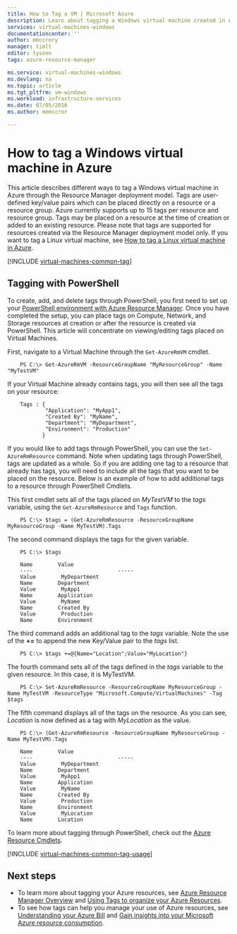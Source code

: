 ```yaml
---
title: How to Tag a VM | Microsoft Azure
description: Learn about tagging a Windows virtual machine created in Azure using the Resource Manager deployment model
services: virtual-machines-windows
documentationcenter: ''
author: mmccrory
manager: timlt
editor: tysonn
tags: azure-resource-manager

ms.service: virtual-machines-windows
ms.devlang: na
ms.topic: article
ms.tgt_pltfrm: vm-windows
ms.workload: infrastructure-services
ms.date: 07/05/2016
ms.author: memccror

---
```

# How to tag a Windows virtual machine in Azure
This article describes different ways to tag a Windows virtual machine in Azure through the Resource Manager deployment model. Tags are user-defined key/value pairs which can be placed directly on a resource or a resource group. Azure currently supports up to 15 tags per resource and resource group. Tags may be placed on a resource at the time of creation or added to an existing resource. Please note that tags are supported for resources created via the Resource Manager deployment model only. If you want to tag a Linux virtual machine, see [How to tag a Linux virtual machine in Azure](virtual-machines-linux-tag.md).

[!INCLUDE [virtual-machines-common-tag](../../includes/virtual-machines-common-tag.md)]

## Tagging with PowerShell
To create, add, and delete tags through PowerShell, you first need to set up your [PowerShell environment with Azure Resource Manager](../powershell-azure-resource-manager.md). Once you have completed the setup, you can place tags on Compute, Network, and Storage resources at creation or after the resource is created via PowerShell. This article will concentrate on viewing/editing tags placed on Virtual Machines.

First, navigate to a Virtual Machine through the `Get-AzureRmVM` cmdlet.

        PS C:\> Get-AzureRmVM -ResourceGroupName "MyResourceGroup" -Name "MyTestVM"

If your Virtual Machine already contains tags, you will then see all the tags on your resource:

        Tags : {
                "Application": "MyApp1",
                "Created By": "MyName",
                "Department": "MyDepartment",
                "Environment": "Production"
               }

If you would like to add tags through PowerShell, you can use the `Set-AzureRmResource` command. Note when updating tags through PowerShell, tags are updated as a whole. So if you are adding one tag to a resource that already has tags, you will need to include all the tags that you want to be placed on the resource. Below is an example of how to add additional tags to a resource through PowerShell Cmdlets.

This first cmdlet sets all of the tags placed on *MyTestVM* to the *tags* variable, using the `Get-AzureRmResource` and `Tags` function.

        PS C:\> $tags = (Get-AzureRmResource -ResourceGroupName MyResourceGroup -Name MyTestVM).Tags

The second command displays the tags for the given variable.

        PS C:\> $tags

        Name        Value
        ----                           -----
        Value        MyDepartment
        Name        Department
        Value        MyApp1
        Name        Application
        Value        MyName
        Name        Created By
        Value        Production
        Name        Environment

The third command adds an additional tag to the *tags* variable. Note the use of the **+=** to append the new Key/Value pair to the *tags* list.

        PS C:\> $tags +=@{Name="Location";Value="MyLocation"}

The fourth command sets all of the tags defined in the *tags* variable to the given resource. In this case, it is MyTestVM.

        PS C:\> Set-AzureRmResource -ResourceGroupName MyResourceGroup -Name MyTestVM -ResourceType "Microsoft.Compute/VirtualMachines" -Tag $tags

The fifth command displays all of the tags on the resource. As you can see, *Location* is now defined as a tag with *MyLocation* as the value.

        PS C:\> (Get-AzureRmResource -ResourceGroupName MyResourceGroup -Name MyTestVM).Tags

        Name        Value
        ----                           -----
        Value        MyDepartment
        Name        Department
        Value        MyApp1
        Name        Application
        Value        MyName
        Name        Created By
        Value        Production
        Name        Environment
        Value        MyLocation
        Name        Location

To learn more about tagging through PowerShell, check out the [Azure Resource Cmdlets](https://msdn.microsoft.com/library/azure/dn757692.aspx).

[!INCLUDE [virtual-machines-common-tag-usage](../../includes/virtual-machines-common-tag-usage.md)]

## Next steps
* To learn more about tagging your Azure resources, see [Azure Resource Manager Overview](../resource-group-overview.md) and [Using Tags to organize your Azure Resources](../resource-group-using-tags.md).
* To see how tags can help you manage your use of Azure resources, see [Understanding your Azure Bill](../billing-understand-your-bill.md) and [Gain insights into your Microsoft Azure resource consumption](../billing-usage-rate-card-overview.md).

[PowerShell environment with Azure Resource Manager]: ../powershell-azure-resource-manager.md
[Azure Resource Cmdlets]: https://msdn.microsoft.com/library/azure/dn757692.aspx
[Azure Resource Manager Overview]: ../resource-group-overview.md
[Using Tags to organize your Azure Resources]: ../resource-group-using-tags.md
[Understanding your Azure Bill]: ../billing-understand-your-bill.md
[Gain insights into your Microsoft Azure resource consumption]: ../billing-usage-rate-card-overview.md
